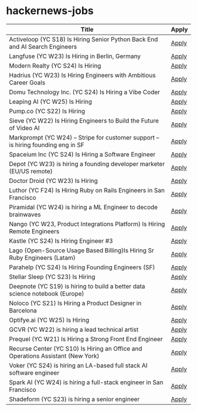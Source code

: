 # hackernews-jobs

<!-- table start -->

| Title | Apply |
|-------|-----|
| Activeloop (YC S18) Is Hiring Senior Python Back End and AI Search Engineers | [Apply](https://careers.activeloop.ai/) |
| Langfuse (YC W23) Is Hiring in Berlin, Germany | [Apply](https://langfuse.com/careers) |
| Modern Realty (YC S24) Is Hiring | [Apply](https://www.workatastartup.com/jobs/66546) |
| Hadrius (YC W23) Is Hiring Engineers with Ambitious Career Goals | [Apply](https://www.ycombinator.com/companies/hadrius/jobs/CObSGR0-founding-software-engineer-tech-lead) |
| Domu Technology Inc. (YC S24) Is Hiring a Vibe Coder | [Apply](https://www.ycombinator.com/companies/domu-technology-inc/jobs/hwWsGdU-vibe-coder-ai-engineer) |
| Leaping AI (YC W25) Is Hiring | [Apply](https://www.ycombinator.com/companies/leaping-ai/jobs/BpsfpvY-founding-full-stack-engineer) |
| Pump.co (YC S22) Is Hiring | [Apply](https://www.ycombinator.com/companies/pump-co/jobs/7kB7DNb-email-outreach-manager) |
| Sieve (YC W22) Is Hiring Engineers to Build the Future of Video AI | [Apply](https://www.sievedata.com/) |
| Markprompt (YC W24) – Stripe for customer support – is hiring founding eng in SF | [Apply](https://markprompt.com/jobs) |
| Spaceium Inc (YC S24) Is Hiring a Software Engineer | [Apply](https://www.ycombinator.com/companies/spaceium-inc/jobs/XGMVnH3-software-engineer) |
| Depot (YC W23) is hiring a founding developer marketer (EU/US remote) | [Apply](https://www.ycombinator.com/companies/depot/jobs/307RqGp-founding-developer-marketer) |
| Doctor Droid (YC W23) Is Hiring | [Apply](https://www.ycombinator.com/companies/doctor-droid/jobs/2v9x6QW-ai-lead) |
| Luthor (YC F24) Is Hiring Ruby on Rails Engineers in San Francisco | [Apply](https://www.ycombinator.com/companies/luthor/jobs/HKrdhp0-staff-senior-software-engineer-backend-fullstack) |
| Piramidal (YC W24) is hiring a ML Engineer to decode brainwaves | [Apply](https://www.ycombinator.com/companies/piramidal/jobs/neQ9JaN-research-engineer-foundational-ai) |
| Nango (YC W23, Product Integrations Platform) Is Hiring Remote Engineers | [Apply](https://www.nango.dev/careers) |
| Kastle (YC S24) Is Hiring Engineer #3 | [Apply](https://www.ycombinator.com/companies/kastle/jobs/XSq5nJT-founding-applied-ai-engineer-at-kastle) |
| Lago (Open-Source Usage Based Billing)Is Hiring Sr Ruby Engineers (Latam) | [Apply](https://jobs.lever.co/getlago/42f45126-a365-4f03-9736-565b26bc62f5) |
| Parahelp (YC S24) Is Hiring Founding Engineers (SF) | [Apply](https://www.ycombinator.com/companies/parahelp/jobs/PhUMEwg-founding-ai-engineer) |
| Stellar Sleep (YC S23) Is Hiring | [Apply](https://www.ycombinator.com/companies/stellar-sleep/jobs/Yb9IzAW-founding-product-engineer) |
| Deepnote (YC S19) is hiring to build a better data science notebook (Europe) | [Apply](https://deepnote.com/join-us) |
| Noloco (YC S21) Is Hiring a Product Designer in Barcelona | [Apply](https://www.ycombinator.com/companies/noloco/jobs/MCp9ejT-founding-product-designer) |
| Optifye.ai (YC W25) Is Hiring | [Apply](https://www.ycombinator.com/companies/optifye-ai/jobs/sDfGXkK-founding-engineer) |
| GCVR (YC W22) is hiring a lead technical artist | [Apply](https://www.ycombinator.com/companies/gym-class-by-irl-studios/jobs/gfrf9Cu-lead-technical-artist-staff-principal) |
| Prequel (YC W21) Is Hiring a Strong Front End Engineer | [Apply](https://www.ycombinator.com/companies/prequel/jobs/wdjx5KE-frontend-software-engineer) |
| Recurse Center (YC S10) Is Hiring an Office and Operations Assistant (New York) | [Apply](https://recurse.notion.site/Office-Operations-Assistant-2a579bdf1d4e4baa9b6e5b7774803b70) |
| Voker (YC S24) is hiring an LA-based full stack AI software engineer | [Apply](https://www.linkedin.com/jobs/view/4165718206/) |
| Spark AI (YC W24) is hiring a full-stack engineer in San Francisco | [Apply](https://www.ycombinator.com/companies/spark/jobs/kDeJlPK-software-engineer-full-stack) |
| Shadeform (YC S23) is hiring a senior engineer | [Apply](https://www.ycombinator.com/companies/shadeform/jobs/2sDkjnk-founding-senior-software-engineer) |

<!-- table end -->
